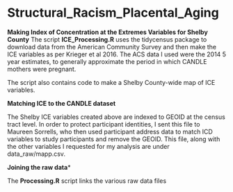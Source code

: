 # Structural_Racism_Placental_Aging


**Making Index of Concentration at the Extremes Variables for Shelby County**
The script **ICE_Processing.R** uses the tidycensus package to download data from the American Community Survey and then make the ICE variables as per Krieger et al 2016. The ACS data I used were the 2014 5 year estimates, to generally approximate the period in which CANDLE mothers were pregnant.

The script also contains code to make a Shelby County-wide map of ICE variables.


**Matching ICE to the CANDLE dataset**

The Shelby ICE variables created above are indexed to GEOID at the census tract level. In order to protect participant identities, I sent this file to Maureen Sorrells, who then used participant address data to match ICD variables to study participants and remove the GEOID. This file, along with the other variables I requested for my analysis are under data_raw/mapp.csv.

**Joining the raw data***

The **Processing.R** script links the various raw data files 
